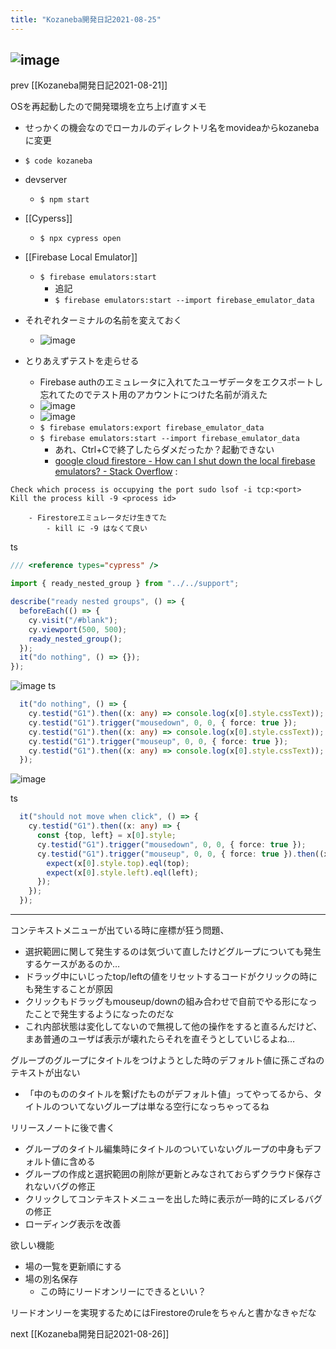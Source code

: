 ```yaml
---
title: "Kozaneba開発日記2021-08-25"
---
```


![image](https://gyazo.com/4eeb78aa4bb97227596c1292818a04d8/thumb/1000)
----

prev [[Kozaneba開発日記2021-08-21]]

OSを再起動したので開発環境を立ち上げ直すメモ
- せっかくの機会なのでローカルのディレクトリ名をmovideaからkozanebaに変更
- `$ code kozaneba`
- devserver
    - `$ npm start`
- [[Cyperss]]
    - `$ npx cypress open`
- [[Firebase Local Emulator]]
    - `$ firebase emulators:start`
        - 追記
        - `$ firebase emulators:start --import firebase_emulator_data`
- それぞれターミナルの名前を変えておく
    - ![image](https://gyazo.com/5ecf98a8a34b4a7e3964272d3865a4ce/thumb/1000)

- とりあえずテストを走らせる
    - Firebase authのエミュレータに入れてたユーザデータをエクスポートし忘れてたのでテスト用のアカウントにつけた名前が消えた
    - ![image](https://gyazo.com/66d23a0209503d9532a506151bdb9277/thumb/1000)
    - ![image](https://gyazo.com/fc45a432d6c7d3b5609356ce6f664806/thumb/1000)
    - `$ firebase emulators:export firebase_emulator_data`
    - `$ firebase emulators:start --import firebase_emulator_data`
        - あれ、Ctrl+Cで終了したらダメだったか？起動できない
        - [google cloud firestore - How can I shut down the local firebase emulators? - Stack Overflow](https://stackoverflow.com/questions/62684701/how-can-i-shut-down-the-local-firebase-emulators)
:

```
Check which process is occupying the port sudo lsof -i tcp:<port> 
Kill the process kill -9 <process id>
```

        - Firestoreエミュレータだけ生きてた
            - kill に -9 はなくて良い


ts

```typescript
/// <reference types="cypress" />

import { ready_nested_group } from "../../support";

describe("ready nested groups", () => {
  beforeEach(() => {
    cy.visit("/#blank");
    cy.viewport(500, 500);
    ready_nested_group();
  });
  it("do nothing", () => {});
});
```


![image](https://gyazo.com/1a1d9a2a1440c76632313e703c80d417/thumb/1000)
ts

```typescript
  it("do nothing", () => {
    cy.testid("G1").then((x: any) => console.log(x[0].style.cssText));
    cy.testid("G1").trigger("mousedown", 0, 0, { force: true });
    cy.testid("G1").then((x: any) => console.log(x[0].style.cssText));
    cy.testid("G1").trigger("mouseup", 0, 0, { force: true });
    cy.testid("G1").then((x: any) => console.log(x[0].style.cssText));
  });
```


![image](https://gyazo.com/22d18f22e858848fdf031df0738c770c/thumb/1000)

ts

```typescript
  it("should not move when click", () => {
    cy.testid("G1").then((x: any) => {
      const {top, left} = x[0].style;
      cy.testid("G1").trigger("mousedown", 0, 0, { force: true });
      cy.testid("G1").trigger("mouseup", 0, 0, { force: true }).then((x: any) => {
        expect(x[0].style.top).eql(top);
        expect(x[0].style.left).eql(left);
      });
    });
  });
```


---
コンテキストメニューが出ている時に座標が狂う問題、
- 選択範囲に関して発生するのは気づいて直したけどグループについても発生するケースがあるのか…
- ドラッグ中にいじったtop/leftの値をリセットするコードがクリックの時にも発生することが原因
- クリックもドラッグもmouseup/downの組み合わせで自前でやる形になったことで発生するようになったのだな
- これ内部状態は変化してないので無視して他の操作をすると直るんだけど、まあ普通のユーザば表示が壊れたらそれを直そうとしていじるよね…

グループのグループにタイトルをつけようとした時のデフォルト値に孫こざねのテキストが出ない
- 「中のもののタイトルを繋げたものがデフォルト値」ってやってるから、タイトルのついてないグループは単なる空行になっちゃってるね

リリースノートに後で書く
- グループのタイトル編集時にタイトルのついていないグループの中身もデフォルト値に含める
- グループの作成と選択範囲の削除が更新とみなされておらずクラウド保存されないバグの修正
- クリックしてコンテキストメニューを出した時に表示が一時的にズレるバグの修正
- ローディング表示を改善

欲しい機能
- 場の一覧を更新順にする
- 場の別名保存
    - この時にリードオンリーにできるといい？

リードオンリーを実現するためにはFirestoreのruleをちゃんと書かなきゃだな

next [[Kozaneba開発日記2021-08-26]]

